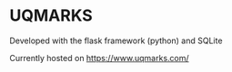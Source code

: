 # UQMARKS

Developed with the flask framework (python) and SQLite

Currently hosted on https://www.uqmarks.com/


